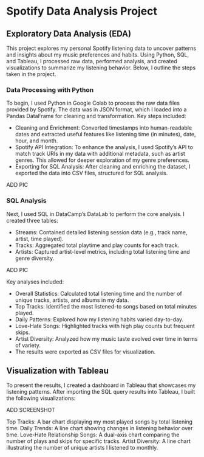 # Spotify Data Analysis Project 

## Exploratory Data Analysis (EDA)

This project explores my personal Spotify listening data to uncover patterns and insights about my music preferences and habits. Using Python, SQL, and Tableau, I processed raw data, performed analysis, and created visualizations to summarize my listening behavior. Below, I outline the steps taken in the project.

### Data Processing with Python
To begin, I used Python in Google Colab to process the raw data files provided by Spotify. The data was in JSON format, which I loaded into a Pandas DataFrame for cleaning and transformation. Key steps included:
- Cleaning and Enrichment: Converted timestamps into human-readable dates and extracted useful features like listening time (in minutes), date, hour, and month.
- Spotify API Integration: To enhance the analysis, I used Spotify’s API to match track URIs in my data with additional metadata, such as artist genres. This allowed for deeper exploration of my genre preferences.
- Exporting for SQL Analysis: After cleaning and enriching the dataset, I exported the data into CSV files, structured for SQL analysis.

ADD PIC

### SQL Analysis
Next, I used SQL in DataCamp’s DataLab to perform the core analysis. I created three tables:
- Streams: Contained detailed listening session data (e.g., track name, artist, time played).
- Tracks: Aggregated total playtime and play counts for each track.
- Artists: Captured artist-level metrics, including total listening time and genre diversity.

ADD PIC

Key analyses included:
- Overall Statistics: Calculated total listening time and the number of unique tracks, artists, and albums in my data.
- Top Tracks: Identified the most listened-to songs based on total minutes played.
- Daily Patterns: Explored how my listening habits varied day-to-day.
- Love-Hate Songs: Highlighted tracks with high play counts but frequent skips.
- Artist Diversity: Analyzed how my music taste evolved over time in terms of variety.
- The results were exported as CSV files for visualization.

## Visualization with Tableau
To present the results, I created a dashboard in Tableau that showcases my listening patterns. After importing the SQL query results into Tableau, I built the following visualizations:


ADD SCREENSHOT


Top Tracks: A bar chart displaying my most played songs by total listening time.
Daily Trends: A line chart showing changes in listening behavior over time.
Love-Hate Relationship Songs: A dual-axis chart comparing the number of plays and skips for specific tracks.
Artist Diversity: A line chart illustrating the number of unique artists I listened to monthly.
